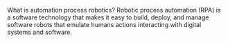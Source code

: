 What is automation process robotics?
Robotic process automation (RPA) is a software technology that makes it easy to build, deploy, and manage software robots that emulate humans actions interacting with digital systems and software.
